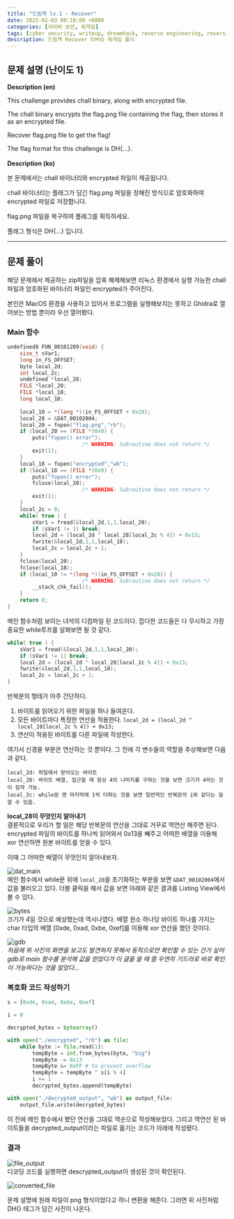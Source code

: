 ```yaml
---
title: "드림핵 lv.1 - Recover"
date: 2025-02-03 00:10:00 +0800
categories: [사이버 보안, 워게임]
tags: [cyber security, writeup, dreamhack, reverse engineering, reversing] 
description: 드림핵 Recover 리버싱 워게임 풀이
---
```


## 문제 설명 (난이도 1)
**Description (en)**

This challenge provides chall binary, along with encrypted file.

The chall binary encrypts the flag.png file containing the flag, then stores it as an encrypted file.

Recover flag.png file to get the flag!

The flag format for this challenge is DH{...}.
<br /><br />
**Description (ko)**

본 문제에서는 chall 바이너리와 encrypted 파일이 제공됩니다.

chall 바이너리는 플래그가 담긴 flag.png 파일을 정해진 방식으로 암호화하여 encrypted 파일로 저장합니다.

flag.png 파일을 복구하여 플래그를 획득하세요.

플래그 형식은 DH{...} 입니다.

<hr />

## 문제 풀이
해당 문제에서 제공하는 zip파일을 압축 해제해보면 리눅스 환경에서 실행 가능한 chall 파일과 암호화된 바이너리 파일인 encrypted가 주어진다.

본인은 MacOS 환경을 사용하고 있어서 프로그램을 실행해보지는 못하고 Ghidra로 열어보는 방법 뿐이라 우선 열어봤다.
### Main 함수
```c
undefined8 FUN_00101209(void) {
    size_t sVar1;
    long in_FS_OFFSET;
    byte local_2d;
    int local_2c;
    undefined *local_28;
    FILE *local_20;
    FILE *local_18;
    long local_10;
    
    local_10 = *(long *)(in_FS_OFFSET + 0x28);
    local_28 = &DAT_00102004;
    local_20 = fopen("flag.png","rb");
    if (local_20 == (FILE *)0x0) {
        puts("fopen() error");
                        /* WARNING: Subroutine does not return */
        exit(1);
    }
    local_18 = fopen("encrypted","wb");
    if (local_18 == (FILE *)0x0) {
        puts("fopen() error");
        fclose(local_20);
                        /* WARNING: Subroutine does not return */
        exit(1);
    }
    local_2c = 0;
    while( true ) {
        sVar1 = fread(&local_2d,1,1,local_20);
        if (sVar1 != 1) break;
        local_2d = (local_2d ^ local_28[local_2c % 4]) + 0x13;
        fwrite(&local_2d,1,1,local_18);
        local_2c = local_2c + 1;
    }
    fclose(local_20);
    fclose(local_18);
    if (local_10 != *(long *)(in_FS_OFFSET + 0x28)) {
                        /* WARNING: Subroutine does not return */
        __stack_chk_fail();
    }
    return 0;
}
```
메인 함수처럼 보이는 녀석의 디컴파일 된 코드이다. 잡다한 코드들은 다 무시하고 가장 중요한 while루프를 살펴보면 될 것 같다.

```cpp
while( true ) {
    sVar1 = fread(&local_2d,1,1,local_20);
    if (sVar1 != 1) break;
    local_2d = (local_2d ^ local_28[local_2c % 4]) + 0x13;
    fwrite(&local_2d,1,1,local_18);
    local_2c = local_2c + 1;
}
```
반복문의 형태가 아주 간단하다. <br />

1. 바이트를 읽어오기 위한 파일을 하나 들여온다.
2. 모든 바이트마다 특정한 연산을 적용한다.
   `local_2d = (local_2d ^ local_28[local_2c % 4]) + 0x13;`
3. 연산이 적용된 바이트를 다른 파일에 작성한다.

여기서 신경쓸 부분은 연산하는 것 뿐이다. 그 전에 각 변수들의 역할을 추상해보면 다음과 같다.<br />
```
local_2d: 파일에서 받아오는 바이트
local_28: 바이트 배열, 접근할 때 항상 4의 나머지를 구하는 것을 보면 크기가 4라는 것이 짐작 가능.
local_2c: while문 맨 마지막에 1씩 더하는 것을 보면 일반적인 반복문의 i와 같다는 걸 알 수 있음.
```

**local_28이 무엇인지 알아내기** <br />
결론적으로 우리가 할 일은 해당 반복문의 연산을 그대로 거꾸로 역연산 해주면 된다. encrypted 파일의 바이트를 하나씩 읽어와서 0x13을 빼주고 어떠한 배열을 이용해 xor 연산하면 원본 바이트를 얻을 수 있다.

이때 그 어떠한 배열이 무엇인지 알아내보자.

![dat_main](https://1drv.ms/i/c/5cb37aa515b56a00/IQR5mFnUso63QYbtILcRKHJSAUKDftICK3oLLIfMQmLb8QY?width=628&height=114)
<br />
메인 함수에서 while문 위에 `local_28`을 초기화하는 부분을 보면 `&DAT_00102004`에서 값을 불러오고 있다. 더블 클릭을 해서 값을 보면 아래와 같은 결과를 Listing View에서 볼 수 있다.

![bytes](https://1drv.ms/i/c/5cb37aa515b56a00/IQTAWkMtgkBjTJwDPgK36qIUAbjme5KqcAAPVay9yF891Yw?width=1024)
<br />
크기가 4일 것으로 예상했는데 역시나였다. 배열 원소 하나당 바이트 하나를 가지는 char 타입의 배열 [0xde, 0xad, 0xbe, 0xef]를 이용해 xor 연산을 했던 것이다.

![gdb](https://1drv.ms/i/c/5cb37aa515b56a00/IQQxV7aI7gK1Qqq0Y8BN3rsyAehZokiGCeDfot1mI1h36CQ?width=1584&height=372)
<br />
*처음에 위 사진의 화면을 보고도 발견하지 못해서 동적으로만 확인할 수 있는 건가 싶어 gdb로 main 함수를 분석해 값을 얻었다가 이 글을 쓸 때 쯤 우연히 기드라로 바로 확인이 가능하다는 것을 알았다...*

### 복호화 코드 작성하기
```python
s = [0xde, 0xad, 0xbe, 0xef]

i = 0

decrypted_bytes = bytearray()

with open("./encrypted", "rb") as file:
    while byte := file.read(1):
        tempByte = int.from_bytes(byte, "big")
        tempByte -= 0x13
        tempByte &= 0xFF # to prevent overflow
        tempByte = tempByte ^ s[i % 4]
        i += 1
        decrypted_bytes.append(tempByte)

with open("./decrypted_output", "wb") as output_file:
    output_file.write(decrypted_bytes)
```

이 전에 메인 함수에서 봤던 연산을 그대로 역순으로 작성해보았다. 그리고 역연산 된 바이트들을 decrypted_output이라는 파일로 옮기는 코드가 아래에 작성됐다.

### 결과
![file_output](https://1drv.ms/i/c/5cb37aa515b56a00/IQQcrKkcMv8GQr6Hrrc6ywM3ASTWpOb9VDtcNbKM_Mgj-bw?width=1024)
<br />
디코딩 코드를 실행하면 descrypted_output이 생성된 것이 확인된다.

![converted_file](https://1drv.ms/i/c/5cb37aa515b56a00/IQQtKEsJ0Kb5SIc6Hd0CUxaFAUiEGWErqHJ2aCZCTsc7Fg4?width=1024)
<br />

문제 설명에 원래 파일이 png 형식이었다고 하니 변환을 해준다. 그러면 위 사진처럼 DH{} 태그가 담긴 사진이 나온다.